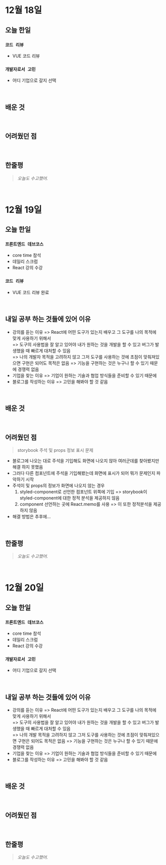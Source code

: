 # 12월 18일

## 오늘 한일

### `코드 리뷰`

- VUE 코드 리뷰

### `개발자로서 고민`

- 어디 기업으로 갈지 선택

<br>

## 배운 것

<br>

## 어려웠던 점

<br>

## 한줄평

> _오늘도 수고했어._

<br>

# 12월 19일

## 오늘 한일

### `프론트엔드 데브코스`

- core time 참석
- 데일리 스크럼
- React 강의 수강

### `코드 리뷰`

- VUE 코드 리뷰 완료

<br>

## 내일 공부 하는 것들에 있어 이유

- 강의를 듣는 이유 => React에 어떤 도구가 있는지 배우고 그 도구를 나의 목적에 맞게 사용하기 위해서
  <br>
  => 도구의 사용법을 잘 알고 있어야 내가 원하는 것을 개발을 할 수 있고 버그가 발생했을 때 빠르게 대처할 수 있음
  <br>
  => 나의 개발자 목적을 고려하지 않고 그저 도구를 사용하는 것에 초점이 맞춰져있으면 구현은 되어도 목적은 없음 => 기능을 구현하는 것은 누구나 할 수 있기 때문에 경쟁력 없음
- 기업을 찾는 이유 => 기업이 원하는 기술과 협업 방식들을 준비할 수 있기 때문에
- 블로그를 작성하는 이유 => 고민을 해봐야 할 것 같음

<br>

## 배운 것

<br>

## 어려웠던 점

> storybook 주석 및 props 정보 표시 문제

- 블로그에 나오는 대로 주석을 기입해도 화면에 나오지 않아 여러군데를 찾아봤지만 해결 하지 못했음
- 그러다 다른 컴포넌트에 주석을 기입해봤는데 화면에 표시가 되어 뭐가 문제인지 파악하기 시작
- 주석이 및 props의 정보가 화면에 나오지 않는 경우
  1. styled-component로 선언한 컴포넌트 위쪽에 기입 => storybook이 styled-component에 대한 정적 분석을 제공하지 않음
  2. component 선언하는 곳에 React.memo를 사용 => 이 또한 정적분석을 제공하지 않음
- 해결 방법은 추후에...

<br>

## 한줄평

> _오늘도 수고했어._

<br>

# 12월 20일

## 오늘 한일

### `프론트엔드 데브코스`

- core time 참석
- 데일리 스크럼
- React 강의 수강

### `개발자로서 고민`

- 어디 기업으로 갈지 선택

<br>

## 내일 공부 하는 것들에 있어 이유

- 강의를 듣는 이유 => React에 어떤 도구가 있는지 배우고 그 도구를 나의 목적에 맞게 사용하기 위해서
  <br>
  => 도구의 사용법을 잘 알고 있어야 내가 원하는 것을 개발을 할 수 있고 버그가 발생했을 때 빠르게 대처할 수 있음
  <br>
  => 나의 개발 목적을 고려하지 않고 그저 도구를 사용하는 것에 초점이 맞춰져있으면 구현은 되어도 목적은 없음 => 기능을 구현하는 것은 누구나 할 수 있기 때문에 경쟁력 없음
- 기업을 찾는 이유 => 기업이 원하는 기술과 협업 방식들을 준비할 수 있기 때문에
- 블로그를 작성하는 이유 => 고민을 해봐야 할 것 같음

<br>

## 배운 것

<br>

## 어려웠던 점

<br>

## 한줄평

> _오늘도 수고했어._

<br>
